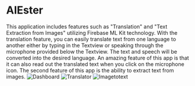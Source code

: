 # AIEster
This application includes features such as "Translation" and "Text Extraction from Images" utilizing Firebase ML Kit technology. With the translation feature, you can easily translate text from one language to another either by typing in the Textview or speaking through the microphone provided below the Textview. The text and speech will be converted into the desired language. An amazing feature of this app is that it can also read out the translated text when you click on the microphone icon.
The second feature of this app is the ability to extract text from images. 
![Dashboard](https://user-images.githubusercontent.com/129782600/234064669-faacaf51-1d3a-40b7-81f9-0b8b0369d62a.png)
![Translator](https://user-images.githubusercontent.com/129782600/234064988-a7e1d005-a70c-42a1-9453-a9cb7cf9e63c.png)
![Imagetotext](https://user-images.githubusercontent.com/129782600/234065028-e3428d3a-6aff-4b76-960f-79d7ee23831a.png)
